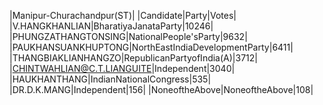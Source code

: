  
|Manipur-Churachandpur(ST)|
|Candidate|Party|Votes|
|V.HANGKHANLIAN|BharatiyaJanataParty|10246|
|PHUNGZATHANGTONSING|NationalPeople'sParty|9632|
|PAUKHANSUANKHUPTONG|NorthEastIndiaDevelopmentParty|6411|
|THANGBIAKLIANHANGZO|RepublicanPartyofIndia(A)|3712|
|CHINTWAHLIAN@C.T.LIANGUITE|Independent|3040|
|HAUKHANTHANG|IndianNationalCongress|535|
|DR.D.K.MANG|Independent|156|
|NoneoftheAbove|NoneoftheAbove|108|
